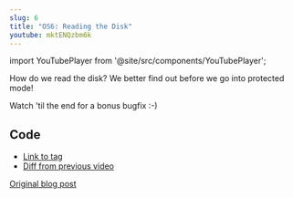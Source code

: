 ```yaml
---
slug: 6
title: "OS6: Reading the Disk"
youtube: mktENQzbm6k
---
```


import YouTubePlayer from '@site/src/components/YouTubePlayer';

<YouTubePlayer youtubeLink={frontmatter.youtube} />

How do we read the disk? We better find out before we go into protected mode!

Watch 'til the end for a bonus bugfix :-)

<!--truncate-->

## Code

- [Link to tag](https://github.com/pagekeysolutions/pkos/releases/tag/vid%2Fos006)
- [Diff from previous video](https://github.com/pagekeysolutions/pkos/compare/vid/os005..vid/os006)

[Original blog post](/blog/pkos/6-reading-the-disk)